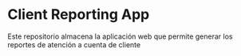# Client Reporting App
Este repositorio almacena la aplicación web que permite generar los reportes de atención a cuenta de cliente
